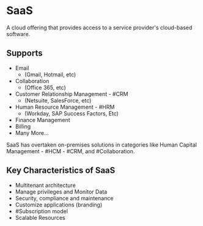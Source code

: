 # SaaS

A cloud offering that provides access to a service provider's cloud-based software.

## Supports

- Email
  - (Gmail, Hotmail, etc)
- Collaboration
  - (Office 365, etc)
- Customer Relationship Management - #CRM
  - (Netsuite, SalesForce, etc)
- Human Resource Management - #HRM
  - (Workday, SAP Success Factors, Etc)
- Finance Management
- Billing
- Many More...

SaaS has overtaken on-premises solutions in categories like Human Capital Management - #HCM - #CRM, and #Collaboration.

## Key Characteristics of SaaS

- Multitenant architecture
- Manage privileges and Monitor Data
- Security, compliance and maintenance
- Customize applications (branding)
- #Subscription model
- Scalable Resources
